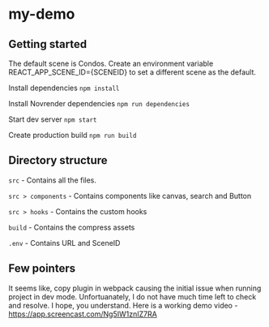 # my-demo

## Getting started
The default scene is Condos.
Create an environment variable REACT_APP_SCENE_ID={SCENEID} to set a different scene as the default.

Install dependencies
`npm install`

Install Novrender dependencies
`npm run dependencies`

Start dev server
`npm start`

Create production build
`npm run build`

## Directory structure
`src` - Contains all the files.

`src > components` - Contains components like canvas, search and Button

`src > hooks` - Contains the custom hooks

`build` - Contains the compress assets

`.env` - Contains URL and SceneID

## Few pointers
It seems like, copy plugin in webpack causing the initial issue when running project in dev mode. Unfortuanately, I do not have much time left to check and resolve. I hope, you understand. Here is a working demo video - https://app.screencast.com/Ng5IW1znIZ7RA
